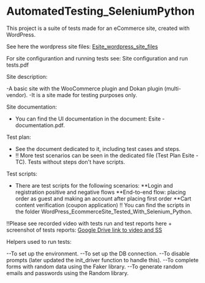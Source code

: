 # AutomatedTesting_SeleniumPython

This project is a suite of tests made for an eCommerce site, created with WordPress.

See here the wordpress site files: [Esite_wordpress_site_files](https://drive.google.com/file/d/1k9a5gT1_UjquY3-opfxDbe_LZlQbmw88/view?usp=sharing)

For site configurantion and running tests see: Site configuration and run tests.pdf


Site description:

-A basic site with the WooCommerce plugin and Dokan plugin (multi-vendor).
-It is a site made for testing purposes only.

Site documentation:
- You can find the UI documentation in the document: Esite - documentation.pdf.

Test plan:
- See the document dedicated to it, including test cases and steps.
- ‼ More test scenarios can be seen in the dedicated file (Test Plan Esite - TC). Tests without steps don't have scripts.

Test scripts:

- There are test scripts for the following scenarios:
**Login and registration positive and negative flows
**End-to-end flow: placing order as guest and making an account after placing first order
**Cart content verification (coupon application)
‼ You can find the scripts in the folder WordPress_EcommerceSite_Tested_With_Selenium_Python.


!!Please see recorded video with tests run and test reports here + screenshot of tests reports: [Google Drive link to video and SS](https://drive.google.com/drive/folders/1JWQ9gRWdNafi-goXiRRfs6jSi8zCJ9OU?usp=drive_link)

Helpers used to run tests:

--To set up the environment.
--To set up the DB connection.
--To disable prompts (later updated the init_driver function to handle this).
--To complete forms with random data using the Faker library.
--To generate random emails and passwords using the Random library.

